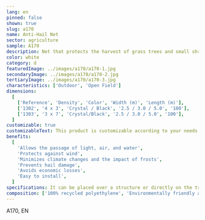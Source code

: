 ```yaml
---
lang: en
pinned: false
shown: true
slug: a170
name: Anti-Hail Net
sector: agriculture
sample: A170
description: Net that protects the harvest of grass trees and small shrubs against hail.
color: white
category: d
featuredImage: ../images/a170/a170-1.jpg
secondaryImage: ../images/a170/a170-2.jpg
tertiaryImage: ../images/a170/a170-3.jpg
characteristics: ['Outdoor', 'Open Field']
dimensions:
  [
    ['Reference', 'Density', 'Color', 'Width (m)', 'Length (m)'],
    ['1302', '4 x 3', 'Crystal / Black', '2.5 / 3.0 / 5.0', '100'],
    ['1303', '3 x 7', 'Crystal/Black', '2.5 / 3.0 / 5.0', '100'],
  ]
customizable: true
customizableText: This product is customizable according to your needs. Contact us for more information.
benefits:
  [
    'Allows the passage of light, air, and water',
    'Protects against wind',
    'Minimizes climate changes and the impact of frosts',
    'Prevents hail damage',
    'Avoids economic losses',
    'Easy to install',
  ]
specifications: It can be placed over a structure or directly on the trees. It has a composition and structure that prevent easy tearing.
composition: ['100% recycled polyethylene', 'Environmentally friendly and 100% recyclable']
---
```


A170, EN

